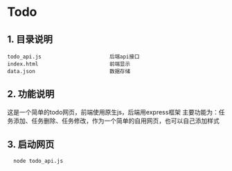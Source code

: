 # Todo

## 1. 目录说明

```
todo_api.js                      后端api接口
index.html                       前端显示
data.json                        数据存储
```

## 2. 功能说明

这是一个简单的todo网页，前端使用原生js，后端用express框架
主要功能为：任务添加、任务删除、任务修改，作为一个简单的自用网页，也可以自己添加样式

## 3. 启动网页

```bash
  node todo_api.js
```
